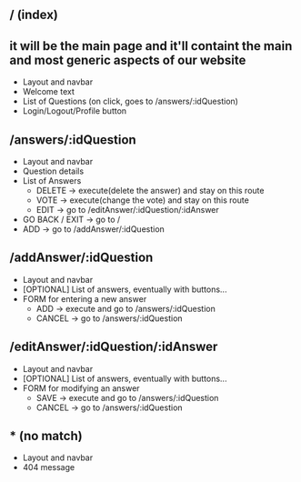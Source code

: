 ## / (index)
## it will be the main page and it'll containt the main and most generic aspects of our website

- Layout and navbar
- Welcome text
- List of Questions (on click, goes to /answers/:idQuestion)
- Login/Logout/Profile button

## /answers/:idQuestion

- Layout and navbar
- Question details
- List of Answers
    - DELETE -> execute(delete the answer) and stay on this route
    - VOTE   -> execute(change the vote) and stay on this route
    - EDIT   -> go to /editAnswer/:idQuestion/:idAnswer
- GO BACK / EXIT -> go to /
- ADD -> go to /addAnswer/:idQuestion

## /addAnswer/:idQuestion

- Layout and navbar
- [OPTIONAL] List of answers, eventually with buttons...
- FORM for entering a new answer
    - ADD -> execute and go to /answers/:idQuestion
    - CANCEL -> go to /answers/:idQuestion

## /editAnswer/:idQuestion/:idAnswer

- Layout and navbar
- [OPTIONAL] List of answers, eventually with buttons...
- FORM for modifying an answer
    - SAVE -> execute and go to /answers/:idQuestion
    - CANCEL -> go to /answers/:idQuestion

## * (no match)

- Layout and navbar
- 404 message